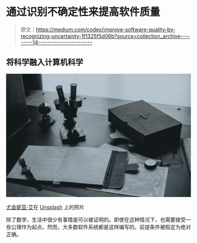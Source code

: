 # 通过识别不确定性来提高软件质量

> 原文：<https://medium.com/codex/improve-software-quality-by-recognizing-uncertainty-1f1325f5d06b?source=collection_archive---------14----------------------->

## 将科学融入计算机科学

![](img/5722eb3556f67adf9820fe85531be1be.png)

[尤金妮亚·艾](https://unsplash.com/@eugeniia?utm_source=unsplash&utm_medium=referral&utm_content=creditCopyText)在 [Unsplash](https://unsplash.com/s/photos/scientific-method?utm_source=unsplash&utm_medium=referral&utm_content=creditCopyText) 上的照片

除了数学，生活中很少有事情是可以被证明的。即使在这种情况下，也需要接受一些公理作为起点。然而，大多数软件系统都是这样编写的，前提条件被假定为绝对正确。